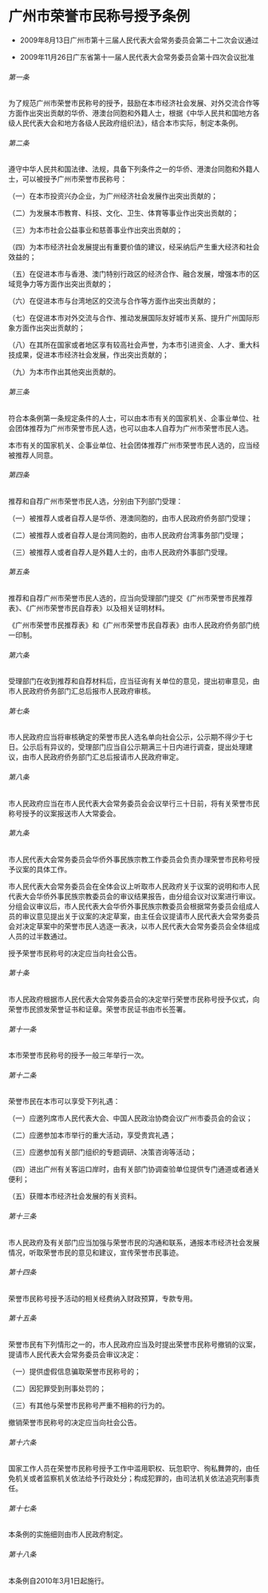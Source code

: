 # 广州市荣誉市民称号授予条例

- 2009年8月13日广州市第十三届人民代表大会常务委员会第二十二次会议通过

- 2009年11月26日广东省第十一届人民代表大会常务委员会第十四次会议批准

<!-- INFO END -->

###### 第一条

为了规范广州市荣誉市民称号的授予，鼓励在本市经济社会发展、对外交流合作等方面作出突出贡献的华侨、港澳台同胞和外籍人士，根据《中华人民共和国地方各级人民代表大会和地方各级人民政府组织法》，结合本市实际，制定本条例。

###### 第二条

遵守中华人民共和国法律、法规，具备下列条件之一的华侨、港澳台同胞和外籍人士，可以被授予广州市荣誉市民称号：

（一）在本市投资兴办企业，为广州经济社会发展作出突出贡献的；

（二）为发展本市教育、科技、文化、卫生、体育等事业作出突出贡献的；

（三）为本市社会公益事业和慈善事业作出突出贡献的；

（四）为本市经济社会发展提出有重要价值的建议，经采纳后产生重大经济和社会效益的；

（五）在促进本市与香港、澳门特别行政区的经济合作、融合发展，增强本市的区域竞争力等方面作出突出贡献的；

（六）在促进本市与台湾地区的交流与合作等方面作出突出贡献的；

（七）在促进本市对外交流与合作、推动发展国际友好城市关系、提升广州国际形象方面作出突出贡献的；

（八）在其所在国家或者地区享有较高社会声誉，为本市引进资金、人才、重大科技成果，促进本市经济社会发展，作出突出贡献的；

（九）为本市作出其他突出贡献的。

###### 第三条

符合本条例第一条规定条件的人士，可以由本市有关的国家机关、企事业单位、社会团体推荐为广州市荣誉市民人选，也可以由本人自荐为广州市荣誉市民人选。

本市有关的国家机关、企事业单位、社会团体推荐广州市荣誉市民人选的，应当经被推荐人同意。

###### 第四条

推荐和自荐广州市荣誉市民人选，分别由下列部门受理：

（一）被推荐人或者自荐人是华侨、港澳同胞的，由市人民政府侨务部门受理；

（二）被推荐人或者自荐人是台湾同胞的，由市人民政府台湾事务部门受理；

（三）被推荐人或者自荐人是外籍人士的，由市人民政府外事部门受理。

###### 第五条

推荐和自荐广州市荣誉市民人选的，应当向受理部门提交《广州市荣誉市民推荐表》、《广州市荣誉市民自荐表》以及相关证明材料。

《广州市荣誉市民推荐表》和《广州市荣誉市民自荐表》由市人民政府侨务部门统一印制。

###### 第六条

受理部门在收到推荐和自荐材料后，应当征询有关单位的意见，提出初审意见，由市人民政府侨务部门汇总后报市人民政府审核。

###### 第七条

市人民政府应当将审核确定的荣誉市民人选名单向社会公示，公示期不得少于七日。公示后有异议的，受理部门应当自公示期满三十日内进行调查，提出处理建议，由市人民政府侨务部门汇总后报请市人民政府审定。

###### 第八条

市人民政府应当在市人民代表大会常务委员会会议举行三十日前，将有关荣誉市民称号授予的议案报送市人大常委会。

###### 第九条

市人民代表大会常务委员会华侨外事民族宗教工作委员会负责办理荣誉市民称号授予议案的具体工作。

市人民代表大会常务委员会在全体会议上听取市人民政府关于议案的说明和市人民代表大会华侨外事民族宗教委员会的审议结果报告，由分组会议对议案进行审议。分组会议审议后，市人民代表大会华侨外事民族宗教委员会根据常务委员会组成人员的审议意见提出关于议案的决定草案，由主任会议提请市人民代表大会常务委员会对决定草案中的荣誉市民人选逐一表决，以市人民代表大会常务委员会全体组成人员的过半数通过。

授予荣誉市民称号的决定应当向社会公告。

###### 第十条

市人民政府根据市人民代表大会常务委员会的决定举行荣誉市民称号授予仪式，向荣誉市民颁发荣誉证书和证章。荣誉市民证书由市长签署。

###### 第十一条

本市荣誉市民称号的授予一般三年举行一次。

###### 第十二条

荣誉市民在本市可以享受下列礼遇：

（一）应邀列席市人民代表大会、中国人民政治协商会议广州市委员会的会议；

（二）应邀参加本市举行的重大活动，享受贵宾礼遇；

（三）应邀参加有关部门组织的专题调研、决策咨询等活动；

（四）进出广州有关客运口岸时，由有关部门协调查验单位提供专门通道或者通关便利；

（五）获赠本市经济社会发展的有关资料。

###### 第十三条

市人民政府及有关部门应当加强与荣誉市民的沟通和联系，通报本市经济社会发展情况，听取荣誉市民的意见和建议，宣传荣誉市民事迹。

###### 第十四条

荣誉市民称号授予活动的相关经费纳入财政预算，专款专用。

###### 第十五条

荣誉市民有下列情形之一的，市人民政府应当及时提出荣誉市民称号撤销的议案，提请市人民代表大会常务委员会审议决定：

（一）提供虚假信息骗取荣誉市民称号的；

（二）因犯罪受到刑事处罚的；

（三）有其他与荣誉市民称号严重不相称的行为的。

撤销荣誉市民称号的决定应当向社会公告。

###### 第十六条

国家工作人员在荣誉市民称号授予工作中滥用职权、玩忽职守、徇私舞弊的，由任免机关或者监察机关依法给予行政处分；构成犯罪的，由司法机关依法追究刑事责任。

###### 第十七条

本条例的实施细则由市人民政府制定。

###### 第十八条

本条例自2010年3月1日起施行。
